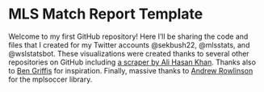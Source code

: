# MLS Match Report Template

Welcome to my first GitHub repository! Here I’ll be sharing the code and files that I created for my Twitter accounts @sekbush22, @mlsstats, and @wslstatsbot. These visualizations were created thanks to several other repositories on GitHub including [a scraper by Ali Hasan Khan](https://github.com/Ali-Hasan-Khan/Scrape-Whoscored-Event-Data). Thanks also to [Ben Griffis](https://github.com/griffisben) for inspiration. Finally, massive thanks to [Andrew Rowlinson](https://github.com/andrewRowlinson) for the mplsoccer library. 
